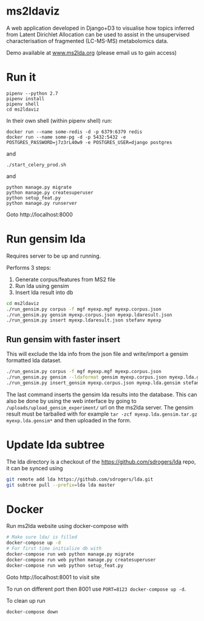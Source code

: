 # ms2ldaviz

A web application developed in Django+D3 to visualise how topics inferred from Latent Dirichlet Allocation can be used to assist in the unsupervised characterisation of fragmented (LC-MS-MS) metabolomics data.

Demo available at www.ms2lda.org (please email us to gain access)

# Run it

```
pipenv --python 2.7
pipenv install
pipenv shell
cd ms2ldaviz
```

In their own shell (within pipenv shell) run:
```
docker run --name some-redis -d -p 6379:6379 redis
docker run --name some-pg -d -p 5432:5432 -e POSTGRES_PASSWORD=j7z3rL40w9 -e POSTGRES_USER=django postgres
```
and
```
./start_celery_prod.sh
```
and
```
python manage.py migrate
python manage.py createsuperuser
python setup_feat.py
python manage.py runserver
```

Goto http://localhost:8000

# Run gensim lda

Requires server to be up and running.

Performs 3 steps:
1. Generate corpus/features from MS2 file
2. Run lda using gensim
3. Insert lda result into db

```bash
cd ms2ldaviz
./run_gensim.py corpus -f mgf myexp.mgf myexp.corpus.json
./run_gensim.py gensim myexp.corpus.json myexp.ldaresult.json
./run_gensim.py insert myexp.ldaresult.json stefanv myexp
```

## Run gensim with faster insert

This will exclude the lda info from the json file and write/import a gensim formatted lda dataset.

```bash
./run_gensim.py corpus -f mgf myexp.mgf myexp.corpus.json
./run_gensim.py gensim --ldaformat gensim myexp.corpus.json myexp.lda.gensim
./run_gensim.py insert_gensim myexp.corpus.json myexp.lda.gensim stefanv myexp
```

The last command inserts the gensim lda results into the database. 
This can also be done by using the web interface by going to `/uploads/upload_gensim_experiment/` url on the ms2lda server.
The gensim result must be tarballed with for example `tar -zcf myexp.lda.gensim.tar.gz myexp.lda.gensim*` and then uploaded in the form.

# Update lda subtree

The lda directory is a checkout of the https://github.com/sdrogers/lda repo, it can be synced using

```bash
git remote add lda https://github.com/sdrogers/lda.git
git subtree pull --prefix=lda lda master
```

# Docker

Run ms2lda website using docker-compose with

```bash
# Make sure lda/ is filled
docker-compose up -d
# For first time initialize db with
docker-compose run web python manage.py migrate
docker-compose run web python manage.py createsuperuser
docker-compose run web python setup_feat.py
```

Goto http://localhost:8001 to visit site

To run on different port then 8001 use `PORT=8123 docker-compose up -d`.

To clean up run
```bash
docker-compose down
```
